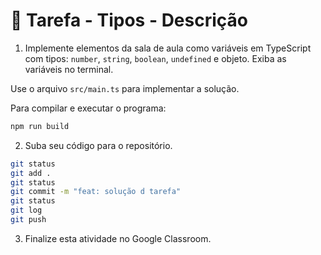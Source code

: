 # 🎯 Tarefa - Tipos - Descrição

1. Implemente elementos da sala de aula como variáveis em TypeScript com tipos: `number`, `string`, `boolean`, `undefined` e objeto. Exiba as variáveis no terminal.

Use o arquivo `src/main.ts` para implementar a solução.

Para compilar e executar o programa:

```bash
npm run build
```

2. Suba seu código para o repositório.

```bash
git status
git add .
git status
git commit -m "feat: solução d tarefa"
git status
git log
git push
```

3. Finalize esta atividade no Google Classroom.
